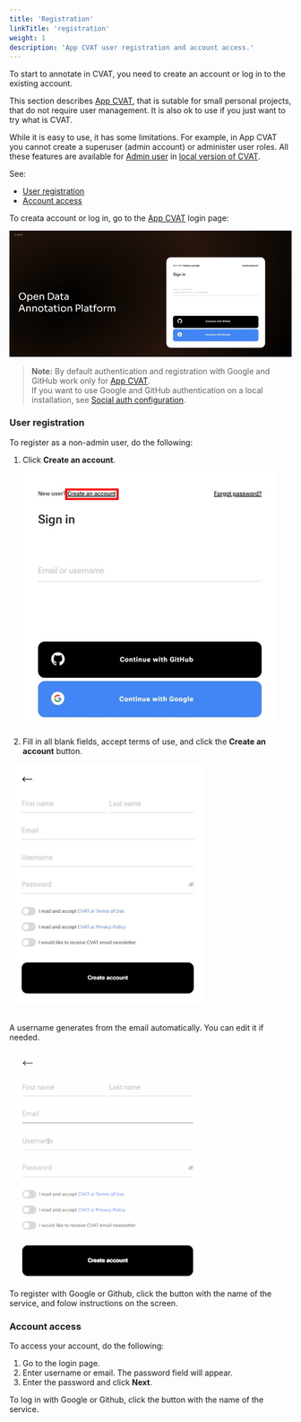 ```yaml
---
title: 'Registration'
linkTitle: 'registration'
weight: 1
description: 'App CVAT user registration and account access.'
---
```


To start to annotate in CVAT, you need to
create an account or log in to the existing account.

This section describes [App CVAT](https://app.cvat.ai/), that is sutable
for small personal projects, that do not require user management.
It is also ok to use if you just want to try what is CVAT.

While it is easy to use, it has some limitations.
For example, in App CVAT you cannot create a superuser (admin account)
or administer user roles. All these features are available
for [Admin user](/docs/administration/basics/admin-account/) in
[local version of CVAT](/docs/administration/basics/installation/).

See:

- [User registration](#user-registration)
- [Account access](#account-access)

To creata account or log in, go to the [App CVAT](https://app.cvat.ai/) login page:

![](/images/image001.jpg)

> **Note:** By default authentication and registration with Google and GitHub work only for [App CVAT](https://app.cvat.ai/). <br>If you want to use Google and GitHub authentication on a local installation, see [Social auth configuration](/docs/administration/basics/social-accounts-configuration/).

### User registration

To register as a non-admin user, do the following:

1. Click **Create an account**.

   ![Create account](/images/image002.jpg)

2. Fill in all blank fields, accept terms of use, and
   click the **Create an account** button.

![Account form](/images/image003.jpg)

<br>A username generates from the email automatically. You can edit it if needed.

![Usernname generation](/images/filling_email.gif)

To register with Google or Github, click the button with the name of the service, and folow instructions on the screen.

### Account access

To access your account, do the following:

1. Go to the login page.
2. Enter username or email. The password field will appear.
3. Enter the password and click **Next**.

To log in with Google or Github, click the button with the name of the service.
